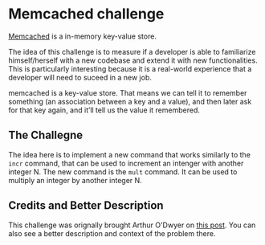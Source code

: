 # Memcached challenge

[Memcached](https://memcached.org/about) is a in-memory key-value store.

The idea of this challenge is to measure if a developer is able to familiarize himself/herself with a new codebase and extend it with new functionalities.
This is particularly interesting because it is a real-world experience that a developer will need to suceed in a new job.

memcached is a key-value store. That means we can tell it to remember something (an association between a key and a value), and then later ask for that key again, and it’ll tell us the value it remembered.

## The Challegne

The idea here is to implement a new command that works similarly to the `incr` command, that can be used to increment an intenger with another integer N.
The new command is the `mult` command. It can be used to multiply an integer by another integer N.

## Credits and Better Description

This challenge was orignally brought Arthur O'Dwyer on [this post](https://quuxplusone.github.io/blog/2022/01/06/memcached-interview/#memcached-is-a-key-value-store.).
You can also see a better description and context of the problem there.
